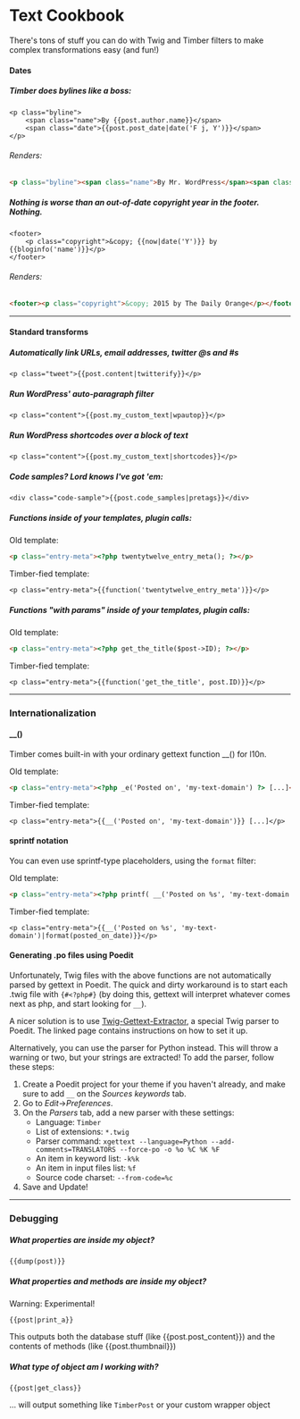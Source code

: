 # Text Cookbook

There's tons of stuff you can do with Twig and Timber filters to make complex transformations easy (and fun!)

#### Dates

##### Timber does bylines like a boss:

```twig
<p class="byline">
	<span class="name">By {{post.author.name}}</span>
	<span class="date">{{post.post_date|date('F j, Y')}}</span>
</p>
```

###### Renders:

```html
<p class="byline"><span class="name">By Mr. WordPress</span><span class="date">September 28, 2013</span></p>
```

##### Nothing is worse than an out-of-date copyright year in the footer. Nothing.

```twig
<footer>
	<p class="copyright">&copy; {{now|date('Y')}} by {{bloginfo('name')}}</p>
</footer>
```

###### Renders:

```html
<footer><p class="copyright">&copy; 2015 by The Daily Orange</p></footer>
```


* * *

#### Standard transforms

##### Automatically link URLs, email addresses, twitter @s and #s

```twig
<p class="tweet">{{post.content|twitterify}}</p>
```

##### Run WordPress' auto-paragraph filter

```twig
<p class="content">{{post.my_custom_text|wpautop}}</p>
```

##### Run WordPress shortcodes over a block of text

```twig
<p class="content">{{post.my_custom_text|shortcodes}}</p>
```

##### Code samples? Lord knows I've got 'em:

```twig
<div class="code-sample">{{post.code_samples|pretags}}</div>
```

##### Functions inside of your templates, plugin calls:
Old template:

```html
<p class="entry-meta"><?php twentytwelve_entry_meta(); ?></p>
```

Timber-fied template:

```twig
<p class="entry-meta">{{function('twentytwelve_entry_meta')}}</p>
```

##### Functions "with params" inside of your templates, plugin calls:
Old template:

```html
<p class="entry-meta"><?php get_the_title($post->ID); ?></p>
```

Timber-fied template:

```twig
<p class="entry-meta">{{function('get_the_title', post.ID)}}</p>
```
* * *

### Internationalization

#### __()

Timber comes built-in with your ordinary gettext function __() for l10n.

Old template:

```html
<p class="entry-meta"><?php _e('Posted on', 'my-text-domain') ?> [...]</p>
```

Timber-fied template:

```twig
<p class="entry-meta">{{__('Posted on', 'my-text-domain')}} [...]</p>
```

#### sprintf notation

You can even use sprintf-type placeholders, using the `format` filter:

Old template:

```html
<p class="entry-meta"><?php printf( __('Posted on %s', 'my-text-domain'), $posted_on_date ) ?></p>
```

Timber-fied template:

```twig
<p class="entry-meta">{{__('Posted on %s', 'my-text-domain')|format(posted_on_date)}}</p>
```

#### Generating .po files using Poedit

Unfortunately, Twig files with the above functions are not automatically parsed by gettext in Poedit. The quick and dirty workaround is to start each .twig file with `{#<?php#}` (by doing this, gettext will interpret whatever comes next as php, and start looking for `__`).

A nicer solution is to use [Twig-Gettext-Extractor](https://github.com/umpirsky/Twig-Gettext-Extractor), a special Twig parser to Poedit. The linked page contains instructions on how to set it up.

Alternatively, you can use the parser for Python instead. This will throw a warning or two, but your strings are extracted! To add the parser, follow these steps:

1. Create a Poedit project for your theme if you haven't already, and make sure to add `__` on the _Sources keywords_ tab.
2. Go to _Edit_->_Preferences_.
3. On the _Parsers_ tab, add a new parser with these settings:
    * Language: `Timber`
    * List of extensions: `*.twig`
    * Parser command: `xgettext --language=Python --add-comments=TRANSLATORS --force-po -o %o %C %K %F`
    * An item in keyword list: `-k%k`
    * An item in input files list: `%f`
    * Source code charset: `--from-code=%c`
4. Save and Update!

* * *

### Debugging

##### What properties are inside my object?

```twig
{{dump(post)}}
```

##### What properties and _methods_ are inside my object?

Warning: Experimental!

```twig
{{post|print_a}}
```
This outputs both the database stuff (like {{post.post_content}}) and the contents of methods (like {{post.thumbnail}})

##### What type of object am I working with?

```twig
{{post|get_class}}
```

... will output something like `TimberPost` or your custom wrapper object

